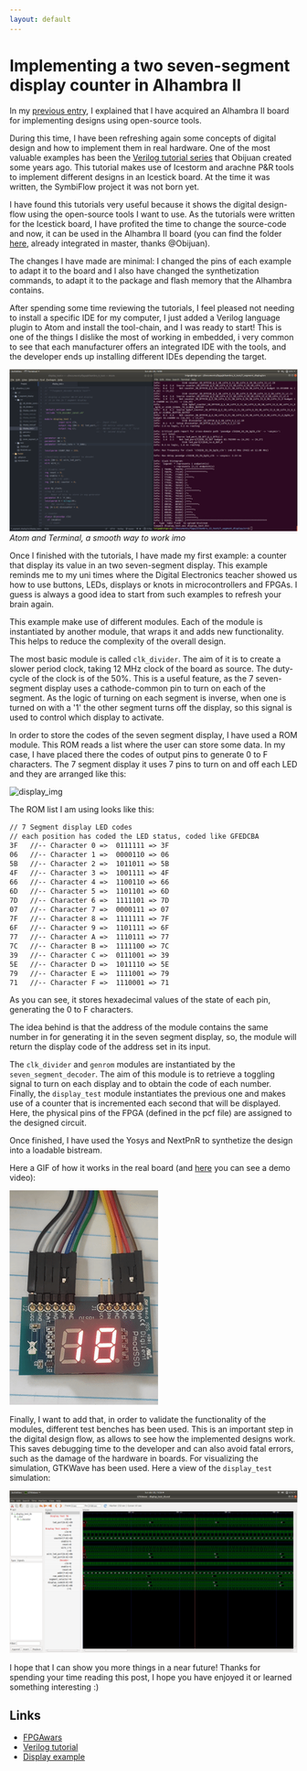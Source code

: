 ```yaml
---
layout: default
---
```

# Implementing a two seven-segment display counter in Alhambra II

In my [previous entry](fpga-boards), I explained that I have acquired an Alhambra II board for implementing designs using open-source tools.

During this time, I have been refreshing again some concepts of digital design and how to implement them in real hardware. One of the most valuable examples has been the [Verilog tutorial series](https://github.com/Obijuan/open-fpga-verilog-tutorial/wiki) that Obijuan created some years ago. This tutorial makes use of Icestorm and arachne P&R tools to implement different designs in an Icestick board. At the time it was written, the SymbiFlow project it was not born yet.

I have found this tutorials very useful because it shows the digital design-flow using the open-source tools I want to use. As the tutorials were written for the Icestick board, I have profited the time to change the source-code and now, it can be used in the Alhambra II board (you can find the folder [here](https://github.com/Obijuan/open-fpga-verilog-tutorial/tree/master/tutorial/Alhambra_II), already integrated in master, thanks @Obijuan).

The changes I have made are minimal: I changed the pins of each example to adapt it to the board and I also have changed the synthetization commands, to adapt it to the package and flash memory that the Alhambra contains.

After spending some time reviewing the tutorials, I feel pleased not needing to install a specific IDE for my computer, I just added a Verilog language plugin to Atom and install the tool-chain, and I was ready to start! This is one of the things I dislike the most of working in embedded, i very common to see that each manufacturer offers an integrated IDE with the tools, and the developer ends up installing different IDEs depending the target.


![atom](img/atom.png)
*Atom and Terminal, a smooth way to work imo*

Once I finished with the tutorials, I have made my first example: a counter that display its value in an two seven-segment display. This example reminds me to my uni times where the Digital Electronics teacher showed us how to use buttons, LEDs, displays or knots in microcontrollers and FPGAs. I guess is always a good idea to start from such examples to refresh your brain again.

This example make use of different modules. Each of the module is instantiated by another module, that wraps it and adds new functionality. This helps to reduce the complexity of the overall design.

The most basic module is called `clk_divider`. The aim of it is to create a slower period clock, taking 12 MHz clock of the board as source. The duty-cycle of the clock is of the 50%. This is a useful feature, as the 7 seven-segment display uses a cathode-common pin to turn on each of the segment. As the logic of turning on each segment is inverse, when one is turned on with a '1' the other segment turns off the display, so this signal is used to control which display to activate.

In order to store the codes of the seven segment display, I have used a ROM module. This ROM reads a list where the user can store some data. In my case, I have placed there the codes of output pins to generate 0 to F characters. The 7 segment display it uses 7 pins to turn on and off each LED and they are arranged like this:

![display_img](https://upload.wikimedia.org/wikipedia/commons/thumb/e/ed/7_Segment_Display_with_Labeled_Segments.svg/150px-7_Segment_Display_with_Labeled_Segments.svg.png)


The ROM list I am using looks like this:

```
// 7 Segment display LED codes
// each position has coded the LED status, coded like GFEDCBA
3F   //-- Character 0 =>  0111111 => 3F
06   //-- Character 1 =>  0000110 => 06
5B   //-- Character 2 =>  1011011 => 5B
4F   //-- Character 3 =>  1001111 => 4F
66   //-- Character 4 =>  1100110 => 66
6D   //-- Character 5 =>  1101101 => 6D
7D   //-- Character 6 =>  1111101 => 7D
07   //-- Character 7 =>  0000111 => 07
7F   //-- Character 8 =>  1111111 => 7F
6F   //-- Character 9 =>  1101111 => 6F
77   //-- Character A =>  1110111 => 77
7C   //-- Character B =>  1111100 => 7C
39   //-- Character C =>  0111001 => 39
5E   //-- Character D =>  1011110 => 5E
79   //-- Character E =>  1111001 => 79
71   //-- Character F =>  1110001 => 71
```
As you can see, it stores hexadecimal values of the state of each pin, generating the 0 to F characters.

The idea behind is that the address of the module contains the same number in for generating it in the seven segment display, so, the module will return the display code of the address set in its input.

The `clk_divider` and `genrom` modules are instantiated by the `seven_segment_decoder`. The aim of this module is to retrieve a toggling signal to turn on each display and to obtain the code of each number. Finally, the `display_test` module instantiates the previous one and makes use of a counter that is incremented each second that will be displayed. Here, the physical pins of the FPGA (defined in the pcf file) are assigned to the designed circuit.

Once finished, I have used the Yosys and NextPnR to synthetize the design into a loadable bistream.

Here a GIF of how it works in the real board (and [here](https://youtu.be/Byp1JDIegp4) you can see a demo video):

![display_gif](img/display.gif)


Finally, I want to add that, in order to validate the functionality of the modules, different test benches has been used. This is an important step in the digital design flow, as allows to see how the implemented designs work. This saves debugging time to the developer and can also avoid fatal errors, such as the damage of the hardware in boards. For visualizing the simulation, GTKWave has been used. Here a view of the `display_test` simulation:

![sim_img](img/display_test_sim.png)

I hope that I can show you more things in a near future! Thanks for spending your time reading this post, I hope you have enjoyed it or learned something interesting :)

## Links

+ [FPGAwars](http://fpgawars.github.io/)
+ [Verilog tutorial](https://github.com/Obijuan/open-fpga-verilog-tutorial/wiki)
+ [Display example](https://github.com/imuguruza/alhambra_II_test/tree/master/7_segment_display/src)
